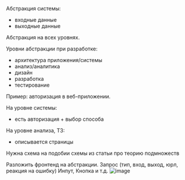 Абстракция системы:
- входные данные
- выходные данные

Абстракция на всех уровнях.


Уровни абстракции при разработке:
- архитектура приложения/системы
- анализ/аналитика
- дизайн
- разработка
- тестирование


Пример: авторизация в веб-приложении.

На уровне системы:
- есть авторизация + выбор способа

На уровне анализа, ТЗ:
- описывается страницы




Нужна схема на подобии схемы из статьи про теорию подмножеств



Разложить фронтенд на абстракции.
Запрос (тип, вход, выход,  юрл, реакция на ошибку)
Инпут, Кнопка и т.д.
![image](https://user-images.githubusercontent.com/19908027/216803181-3a66a191-af31-4eac-95f8-3bf73205e283.png)
